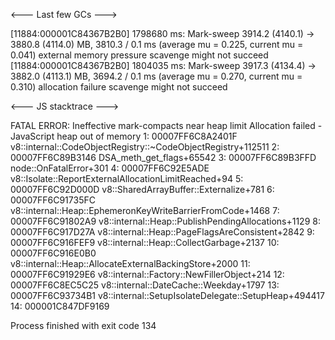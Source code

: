 
<--- Last few GCs --->

[11884:000001C84367B2B0]  1798680 ms: Mark-sweep 3914.2 (4140.1) -> 3880.8 (4114.0) MB, 3810.3 / 0.1 ms  (average mu = 0.225, current mu = 0.041) external memory pressure scavenge might not succeed
[11884:000001C84367B2B0]  1804035 ms: Mark-sweep 3917.3 (4134.4) -> 3882.0 (4113.1) MB, 3694.2 / 0.1 ms  (average mu = 0.270, current mu = 0.310) allocation failure scavenge might not succeed


<--- JS stacktrace --->

FATAL ERROR: Ineffective mark-compacts near heap limit Allocation failed - JavaScript heap out of memory
 1: 00007FF6C8A2401F v8::internal::CodeObjectRegistry::~CodeObjectRegistry+112511
 2: 00007FF6C89B3146 DSA_meth_get_flags+65542
 3: 00007FF6C89B3FFD node::OnFatalError+301
 4: 00007FF6C92E5ADE v8::Isolate::ReportExternalAllocationLimitReached+94
 5: 00007FF6C92D000D v8::SharedArrayBuffer::Externalize+781
 6: 00007FF6C91735FC v8::internal::Heap::EphemeronKeyWriteBarrierFromCode+1468
 7: 00007FF6C91802A9 v8::internal::Heap::PublishPendingAllocations+1129
 8: 00007FF6C917D27A v8::internal::Heap::PageFlagsAreConsistent+2842
 9: 00007FF6C916FEF9 v8::internal::Heap::CollectGarbage+2137
10: 00007FF6C916E0B0 v8::internal::Heap::AllocateExternalBackingStore+2000
11: 00007FF6C91929E6 v8::internal::Factory::NewFillerObject+214
12: 00007FF6C8EC5C25 v8::internal::DateCache::Weekday+1797
13: 00007FF6C93734B1 v8::internal::SetupIsolateDelegate::SetupHeap+494417
14: 000001C847DF9169

Process finished with exit code 134
